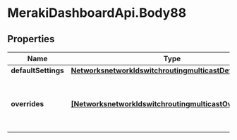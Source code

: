 # MerakiDashboardApi.Body88

## Properties
Name | Type | Description | Notes
------------ | ------------- | ------------- | -------------
**defaultSettings** | [**NetworksnetworkIdswitchroutingmulticastDefaultSettings**](NetworksnetworkIdswitchroutingmulticastDefaultSettings.md) |  | [optional] 
**overrides** | [**[NetworksnetworkIdswitchroutingmulticastOverrides]**](NetworksnetworkIdswitchroutingmulticastOverrides.md) | Array of paired switches/stacks/profiles and corresponding multicast settings. An empty array will clear the multicast settings. | [optional] 
